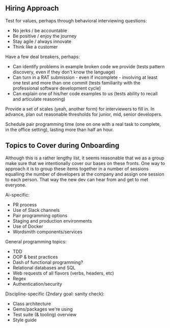 ## Hiring Approach

Test for values, perhaps through behavioral interviewing questions:

* No jerks / be accountable
* Be positive / enjoy the journey
* Stay agile / always innovate
* Think like a customer

Have a few deal breakers, perhaps:

* Can identify problems in example broken code we provide (tests pattern discovery, even if they don't know the language)
* Can turn in a RAT submission - even if incomplete - involving at least one test and more than one commit (tests familiarity with the professional software development cycle)
* Can explain one of his/her code examples to us (tests ability to recall and articulate reasoning)

Provide a set of scales (yeah, another form) for interviewers to fill in.  In advance, plan out reasonable thresholds for junior, mid, senior developers.

Schedule pair programming time (one on one with a real task to complete, in the office setting), lasting more than half an hour.

## Topics to Cover during Onboarding

Although this is a rather lengthy list, it seems reasonable that we as a group make sure that we intentionally cover our bases on these fronts.  One way to approach it is to group these items together in a number of sessions equalling the number of developers at the company and assign one session to each person.  That way the new dev can hear from and get to met everyone. 

Ai-specific:

* PR process
* Use of Slack channels
* Pair programming options
* Staging and production environments
* Use of Docker
* Wordsmith components/services

General programming topics:

* TDD
* OOP & best practices
* Dash of functional programming?
* Relational databases and SQL
* Web requests of all flavors (verbs, headers, etc)
* Regex
* Authentication/security

Discipline-specific (2ndary goal: sanity check):

* Class architecture
* Gems/packages we're using
* Test suite (& tooling) overview
* Style guide
